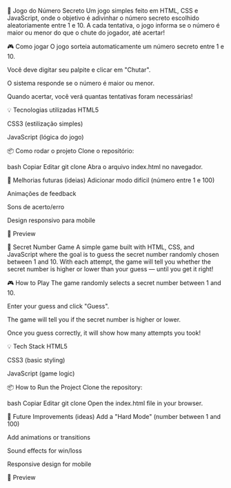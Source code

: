 🔢 Jogo do Número Secreto
Um jogo simples feito em HTML, CSS e JavaScript, onde o objetivo é adivinhar o número secreto escolhido aleatoriamente entre 1 e 10.
A cada tentativa, o jogo informa se o número é maior ou menor do que o chute do jogador, até acertar!

🎮 Como jogar
O jogo sorteia automaticamente um número secreto entre 1 e 10.

Você deve digitar seu palpite e clicar em "Chutar".

O sistema responde se o número é maior ou menor.

Quando acertar, você verá quantas tentativas foram necessárias!

💡 Tecnologias utilizadas
HTML5

CSS3 (estilização simples)

JavaScript (lógica do jogo)

📦 Como rodar o projeto
Clone o repositório:

bash
Copiar
Editar
git clone 
Abra o arquivo index.html no navegador.

🚀 Melhorias futuras (ideias)
Adicionar modo difícil (número entre 1 e 100)

Animações de feedback

Sons de acerto/erro

Design responsivo para mobile

📸 Preview








🔢 Secret Number Game
A simple game built with HTML, CSS, and JavaScript where the goal is to guess the secret number randomly chosen between 1 and 10.
With each attempt, the game will tell you whether the secret number is higher or lower than your guess — until you get it right!

🎮 How to Play
The game randomly selects a secret number between 1 and 10.

Enter your guess and click "Guess".

The game will tell you if the secret number is higher or lower.

Once you guess correctly, it will show how many attempts you took!

💡 Tech Stack
HTML5

CSS3 (basic styling)

JavaScript (game logic)

📦 How to Run the Project
Clone the repository:

bash
Copiar
Editar
git clone 
Open the index.html file in your browser.

🚀 Future Improvements (ideas)
Add a "Hard Mode" (number between 1 and 100)

Add animations or transitions

Sound effects for win/loss

Responsive design for mobile

📸 Preview

